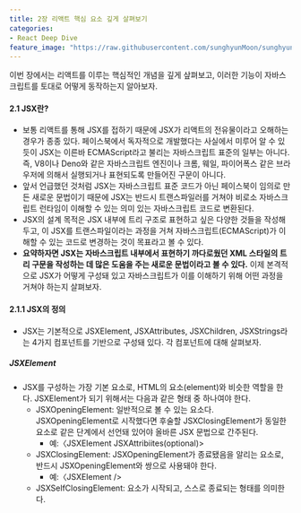 ```yaml
---
title: 2장 리액트 핵심 요소 깊게 살펴보기
categories:
- React Deep Dive
feature_image: "https://raw.githubusercontent.com/sunghyunMoon/sunghyunmoon.github.io/main/assets/img/background/react.png"
---
```


이번 장에서는 리액트를 이루는 핵심적인 개념을 깊게 샆펴보고, 이러한 기능이 자바스크립트를 토대로 어떻게 동작하는지 알아보자.

#### 2.1 JSX란?

- 보통 리액트를 통해 JSX를 접하기 때문에 JSX가 리액트의 전유물이라고 오해하는 경우가 종종 있다. 페이스북에서 독자적으로 개발했다는 사실에서 미루어 알 수 있듯이 JSX는 이른바 ECMAScript라고 불리는 자바스크립트 표준의 일부는 아니다. 즉, V8이나 Deno와 같은 자바스크립트 엔진이나 크롬, 웨일, 파이어폭스 같은 브라우저에 의해서 실행되거나 표현되도록 만들어진 구문이 아니다.
- 앞서 언급했던 것처럼 JSX는 자바스크립트 표준 코드가 아닌 페이스북이 임의로 만든 새로운 문법이기 때문에 JSX는 반드시 트랜스파일러를 거쳐야 비로소 자바스크립트 런타임이 이해할 수 있는 의미 있는 자바스크립트 코드로 변환된다.
- JSX의 설계 목적은 JSX 내부에 트리 구조로 표현하고 싶은 다양한 것들을 작성해두고, 이 JSX를 트랜스파일이라는 과정을 거쳐 자바스크립트(ECMAScript)가 이해할 수 있는 코드로 변경하는 것이 목표라고 볼 수 있다.
- **요약하자면 JSX는 자바스크립트 내부에서 표현하기 까다로웠던 XML 스타일의 트리 구문을 작성하는 데 많은 도움을 주는 새로운 문법이라고 볼 수 있다.** 이제 본격적으로 JSX가 어떻게 구성돼 있고 자바스크립트가 이를 이해하기 위해 어떤 과정을 거쳐야 하는지 살펴보자.

#### 2.1.1 JSX의 정의

- JSX는 기본적으로 JSXEIement, JSXAttributes, JSXChildren, JSXStrings라는 4가지 컴포넌트를 기반으로 구성돼 있다. 각 컴포넌트에 대해 살펴보자.

<h5>JSXElement</h5>

- JSX를 구성하는 가장 기본 요소로, HTML의 요소(element)와 비슷한 역할을 한다. JSXEIement가 되기 위해서는 다음과 같은 형태 중 하나여야 한다.
    - JSXOpeningElement: 일반적으로 볼 수 있는 요소다. JSXOpeningElement로 시작했다면 후술할 JSXClosingElement가 동일한 요소로 같은 단계에서 선언돼 있어야 올바른 JSX 문법으로 간주된다.
        - 예:〈JSXEIement JSXAttribiites(optional)>
    - JSXClosingElement: JSXOpeningElement가 종료됐음을 알리는 요소로, 반드시 JSXOpeningElement와 쌍으로 사용돼야 한다.
        - 예:〈JSXEIement />
    - JSXSelfClosingElement: 요소가 시작되고, 스스로 종료되는 형태를 의미한다. <script/>와 동일한 모습을 띠고 있다. 이는 내부적으로 자식을 포함할 수 없는 형태를 의미한다.
        - 예:〈JSXEIement JSXAttributes(optional) />
    - JSXFragment: 아무런 요소가 없는 형태로, JSXSelfClosingElement 형태를 띨 수는 없다. "</>"는 불가능하다. 단 "<></>" 는가능하다.

<h5>JSXAttributes</h5>

- JSXEIement에 부여할 수 있는 속성을 의미한다. 단순히 속성을 의미하기 때문에 모든 경우에서 필수값이 아니고, 존재하지 않아도 에러가 나지 않는다.

    - JSXSpreadAttributes: 자바스크립트의 전개 연산자와 동일한 역할을 한다고 볼 수 있다.
        - {.. .AssignmentExpression}: 이 AssignmentExpression에는 단순히 객체뿐만 아니라 자바스크립트에서 AssignmentExpression으로 취급되는 모든 표현식이 존재할 수 있다. 여기에는 조건문 표현식, 화살표 함수, 할당식 등 다양한 것이 포함돼 있다.
    - JSXAttribute： 속성을 나타내는 키와 값으로 짝을 이루어서 표현한다. 키는 JSXAttributeName, 값은 JSXAttribute Value로 불린다.

<h5>JSXChildren</h5>

- **JSXEIement의 자식 값을 나타낸다. JSX는 앞서 언급했듯 속성을 가진 트리 구조를 나타내기 위해 만들어졌기 때문에 JSX로 부모와 자식 관계를 나타낼 수 있으며, 그 자식을 JSXChildren이라고 한다.**
    - JSXChild： JSXChildren을 이루는 기본 단위다. 단어의 차이에서 알 수 있듯이 JSXChildren은 JSXChild를 0개 이상 가질 수 있다.
        - JSXText: {. <, >, }을 제외한 문자열
        - JSXEIement: 값으로 다른 JSX 요소가 들어갈 수 있다.
        - JSXFragment: 값으로 빈 JSX 요소인 <></>가 들어갈 수 있다
        - { JSXChildExpression (optional) }: 이 JSXChildExpression은 자바스크립트의 AssignmentExpression을 의미한다. 익숙하지 않겠지만 다음과 같은 코드두 올바른 JSX 표현식으로 볼 수 있다.

        ```js
        // 이 함수를 리액트에서 렌더링하면 "foo"라는 문자열이 출력된다.
        export default function App() {
            return <>{(() => 'foo')()}</>
        }
        ```

<h5>JSXStrings</h5>

- HTML에서 사용 가능한 문자열은 모두 JSXStrings에서도 가능하다. 이는 개발자가 HTML의 내용을 손쉽게 JSX로 가져올 수 있도록 의도적으로 설계된 부분이다. 여기서 정의된 문자열이라 함은, "큰따옴표로 구성된 문자열", '작은따옴표로 구성된 문자열' 혹은 JSXText를 의미한다.

#### 2.1.2 JSX 예제

- 백문불여일견!! 코드를 보며, 앞서 소개한 4가지 요소를 조합해 JSX를 만들어 보자. 다음 예제는 모두 유효한JSX 구조를 띠고 있다.

```js
// 하나의 요소로 구성된 가장 단순한 형태
const ComponentA = <A>안녕하세요.</A>
// 자식이 없이 SelfClosingTag로 닫혀 있는 형태도 가능하다.
const ComponentB = <A />
// 옵션을 { }와 전개 연산자로 넣을 수 있다.
const ComponentC = <A {...{ required: true }} />
// 속성만 넣어도 가능하다.
const ComponentD = <A required />
// 속성과 속성을 넣을 수 있다.
const ComponentE = <A required={false} />
const ComponentF = (
    <A>
        {/* 문자열은 큰따옴표 및 작은따옴표 모두 가능하다. */}
        <B text="리액트" />
    </A>
)
const ComponentG = (
    <A>
        {/* 옵션의 값으로 JSXEIement를 넣는 것 또한 올바론 문법이다. */}
        <B optionalChildren={<>안녕하세요.</>} />
    </A>
)
const ComponentH = (
    <A>
        {/* 여러 개의 자식도 포함할 수 있다. */}
        안녕하세요
        <B text="리액트" />
    </A>
)
```

#### 2.1.3 JSX는 어떻게 자바스크립트로 변환될까?

- 우선 자바스크립트에서 JSX가 변환되는 방식을 알려면 **리액트에서 JSX를 변환하는 @babel/plugintransform-react-jsx 플러그인을 알아야 한다. 이 플러그인은 JSX 구문을 자바스크립트가 이해할 수 있는 형태로 변환**한다.
- 다음과 같은JSX 코드가 있다고 가정해 보자.

```js
const ComponentA = <A> required={true}>Hello World</A>
const ComponentB = <>Hello World</>
const ComponentC = (
    <div>
        <span>hello world</span>
    </div>
)
```

- 이를 변환한 결과는 다음과 같다.

```js
var ComponentA = React.createElement(
    A,
    {
    required: true,
    },
    'Hello World',
)
var ComponentB = React.createElement(React.Fragment, null, 'Hello World')
var ComponentC = React.createElement(
    'div',
    null.
    React.createElement('span', null, 'heUo world'),
)
```

- @babel/plugin-transform-react-jsx를 직접 써보고 싶다면 필요한 패키지를 설치하고 다음과 같이 코드를 작성하면 된다.

#### 2.1.4 정리

- JSX는 자바스크립트 코드 내부에 HTML과 같은 트리 구조를 가진 컴포넌트를 표현할 수 있다는 점에서 각광받고 있다. 물론 인기만 있는 것은 아니다. JSX가 HTML 문법과 자바스크립트 문법이 뒤섞여서 코드 가독성을 해친다는 의견도 있다. JSX 내부에 자바스크립트 문법이 많아질수록 복잡성이 증대하면서 코드의 가독성도 해칠 것이므로 주의해서 사용해야 한다.

#### 2.2 가상 DOM과 리액트 파이버

- 리액트의 특징으로 가장 많이 언급되는 것 중 하나는 바로 실제 DOM이 아닌 가상 DOM을 운영한다는 것이다. 그러나 가상 DOM이 왜 만들어졌는지, 실제 DOM과는 어떤 차이가 있는지, 그리고 정말로 실제 DOM 을 조작하는 것보다 빠른지에 대해서는 잘 모르는 경우가 많다. **이번 장에서는 리액트의 가상 DOM이 무엇인지, 그리고 실제 DOM에 비해 어떤 이점이 있는지** 살펴보고 가상 DOM을 다룰 때 주의할 점에 대해서도 알아보겠다.

#### 2.2.2 가상 DOM의 탄생 배경

- 가상 DOM은 말 그대로 실제 브라우저의 DOM이 아닌 리액트가 관리하는 가상의 DOM을 의미한다. 가상 DOM은 웹페이지가 표시해야 할 DOM을 일단 메모리에 저장하고 리액트가 실제 변경에 대한 준비가 완료됐을 때 실제 브라우저의 DOM에 반영한다. 이렇게 DOM 계산을 브라우저가 아닌 메모리에서 계산하는 과정을 한 번 거치게 된다면 실제로는 여러 번 발생했을 렌더링 과정을 최소화할 수 있고 브라우저와 개발자의 부담을 덜 수 있다.

#### 2.2.3 가상 DOM을 위한 아키텍처, 리액트 파이버

- 그렇다면 이러한 가상 DOM을 만드는 과정을 리액트는 어떻게 처리하고 있을까? 리액트는 여러 번의 렌더링 과정을 압축해 어떻게 최소한의 렌더링 단위를 만들어 내는 것일까? 이러한 **가상 DOM과 렌더링 과정 최적화를 가능하게 해주는 것이 바로 리액트 파이버(React Fiber)다.**

<h5>리액트 파이버란?</h5>

- **리액트 파이버는 리액트에서 관리하는 평범한 자바스크립트 객체**다. 파이버는 파이버 재조정자(fiber reconciler)가 관리하는데, 이는 앞서 이야기한 가상 DOM과 실제 DOM을 비교해 변경 사항을 수집하며, 만약 이 둘 사이에 차이가 있으면 **변경에 관련된 정보를 가지고 있는 파이버를 기준으로 화면에 렌더링을 요청하는 역할**을 한다.
- 리액트 파이버의 목표는 리액트 웹 애플리케이션에서 발생하는 애니메이션, 레이아웃, 그리고 사용자 인터랙션에 올바른 결과물을 만드는 반응성 문제를 해결하는 것이다. 이를 위해 파이버는 다음과 같은 일을 할 수 있다.
    - 작업을 작은 단위로 분할하고 쪼갠 다음, 우선순위를 매긴다.
    - 이러한 작업을 일시 중지하고 나중에 다시 시작할 수 있다.
    - 이전에 했던 작업을 다시 재사용하거나 필요하지 않은 경우에는 폐기할 수 있다.

- 한 가지 중요한 것은 이러한 모든 과정이 비동기로 일어난다는 것이다. **과거 리액트 리액트의 조정 알고리즘은 스택 알고리즘으로 이뤄져 있었다.** 스택이라는 이름에서 유추할 수 있듯이 과거에는 이 하나의 스택에 렌더링에 필요한 작업들이 쌓이면 이 스택이 빌 때까지 동기적으로 작업이 이루어졌다.
- 자바스크립트의 특징인 싱글 스레드라는 점으로 인해 이 동기 작업은 중단될 수 없고, 다른 작업이 수행되고 싶어도 중단할 수 없었으며, 결국 이는 리액트의 비효율성으로 이어졌다.

- 사용자 인터랙션에 따른 동시 다발적인 이벤트와 애니메이션은 다양한 작업을 처리하는 요즘의 웹 애플리케이션에서는 피할 수 없는 문제다. 이러한 **기존 렌더링 스택의 비효율성을 타파하기 위해 리액트 팀은 이 스택 조정자 대신 파이버라는 개념을 탄생시킨다.**
- **파이버는 일단 하나의 작업 단위로 구성돼 있다.** 리액트는 이러한 작업 단위를 하나씩 처리하고 finishedWork()라는 작업으로 마무리한다. 그리고 이 작업을 커밋해 실제 브라우저 DOM에 가시적인 변경 사항을 만들어 낸다. 그리고 이러한 단계는 아래 두 단계로 나눌 수 있다.
    - 1) **렌더 단계에서 리액트는 사용자에게 노출되지 않는 모든 비동기 작업을 수행**한다. 그리고 이 단계에서 앞서 언급한 파이버의 작업, 우선순위를 지정하거나 중지시키거나 버리는 등의 작업이 일어난다.
    - 2) **커밋 단계에서는 앞서 언급한 것처럼 DOM에 실제 변경 사항을 반영하기 위한 작업, commitWork()가 실행되는데. 이 과정은 앞서와 다르게 동기식으로 일어나고 중단될 수도 없다.**

- 파이버가 실제 리액트 코드에서 어떻게 구현돼 있는지 살펴보자.

```js
function FiberNode(tag, pendingProps, key, mode) {
    // Instance
    this.tag = tag
    this.key = key
    this.elementType = null
    this.type = null
    this.stateNode = null
    // Fiber
    this.return = null
    this.child = null
    this.sibling = null
    this.index = 0
    this.ref = null
    this, refCleanup = null
    this.pendingProps = pendingProps
    this.memoizedProps = null
    this.updateQueue = null
    this.memoizedState = null
    this.dependencies = null
    this.mode = mode
    // Effects
    this.flags = NoFlags
    this.subtreeFlags = NoFlags
    this.deletions = null
    this.lanes = NoLanes
    this.childLanes = NoLanes
    this.alternate = null
    // 이하 프로파일러, _DEV__ 코드는 생략
}
```

- 보다시피 파이버가 단순한 자바스크립트 객체로 구성돼 있는 것을 볼 수 있다. 파이버는 리액트 요소와 유사하다고 느낄 수 있지만 한 가지 중요한 차이점은 **리액트 요소는 렌더링이 발생 할 때마다 새롭게 생성되지만 파이버는 가급적이면 재사용된다는 사실**이다. 파이버는 컴포넌트가 최초로 마운트되는 시점에 생성되어 이후에는 가급적이면 재사용된다.

- 리액트에 작성되어 있는 파이버를 생성하는 다양한 함수를 살펴보자.

```js
var createFiber = function (tag, pendingProps, key, mode) {
    return new FiberNode(tag, pendingProps, key, mode)
}
// 생략...
function createFiberFromElement(element, mode, lanes) {
    var owner = null
    {
        owner = element._owner
    }

    var type = element.type
    var key = element.key
    var pendingProps = element.props
    var fiber = createFiberFromTypeAndProps(
    type,
    key,
    pendingProps,
    owner,
    mode,
    lanes,
    )
        {
            fiber._debugSource = element._source
            fiber._debugOwner = element._owner
        }
        return fiber
    }
```

- 리액트 파이버의 구현체를 봤으니 이제 여기서 선언된 주요 속성을 살펴보면서 어떠한 내용을 담고 있는지살펴보자.

    - **tag: 파이버를 만드는 함수 이름인 createFiberFromElement를 보면 유추할 수 있겠지만 파이버는 하나의 element에 하나가 생성되는 1：1 관계를 가지고 있다.**
    - stateNode： 이 속성에서는 파이버 자체에 대한 참조(reference) 정보를 가지고 있으며, 이 참조를 바탕으로 리액트는 파이버와 관련된 상태에 접근한다.
    - child, sibling, return： 파이버 간의 관계 개념을 나타내는 속성이다. 리액트 컴포넌트 트리가 형성되는 것과 동일하게 파이버도 트리 형식을 갖게 되는데, 이 트리 형식을 구성하는 데 필요한 정보가 이 속성 내부에 정의된다. 한 가지 리액트 컴포넌트 트리와 다른 점은 children이 없다는 것, 즉 하나의 child만 존재한다는 점이다.
    - index： 여러 형제들(sibling) 사이에서 자신의 위치가 몇 번째인지 숫자로 표현한다.
    - pendingProps： 아직 작업을 미처 처리하지 못한 props
    - memoizedProps: pendingProps를 기준으로 렌더링이 완료된 이후에 pendingProps를 memoizedProps로 저장해 관리한다.
    - updateQueue: 상태 업데이트, 콜백 함수, DOM 업데이트 등 필요한 작업을 담아두는 큐. 이 큐는 대략 다음과 같은 구조를가지고 있다.
    - memoizedState： 함수형 컴포넌트의 훅 목록이 저장된다. 여기에는 단순히 useState뿐만 아니라 모든 훅 리스트가 저장된다.
    - alternate: 뒤이어 설명할 리액트 파이버 트리와 이어질 개념. 리액트의 트리는 두 개인데. 이 alternate는 반대편 트리파이버를 가리킨다.

- 생성된 파이버는 state가 변경되거나 생명주기 메서드가 실행되거나 DOM의 변경이 필요한 시점 등에 실행된다. 그리고 중요한 것은 리액트가 파이버를 처리할 때마다 이러한 작업을 직접 바로 처리하기도 하고 스케줄링하기도 한다는 것이다. 즉, 이러한 작업들은 작은 단위로 나눠서 처리할 수도, 애니메이션과 같이 우선순위가 높은 작업은 가능한 한 빠르게 처리하거나, 낮은 작업을 연기시키는 등 좀 더 유연하게 처리된다.
- 리액트 파이버의 가상 DOM이 생각보다 단순한 자바스크립트 객체로 관리되고 있다는 사실에 놀랄 수도 있다. 리액트 개발 팀은 사실 **리액트는 가상 DOM이 아닌 Value UI, 즉 값을 가지고 있는 UI를 관리하는 라이브러리라**는 내용을 피력한 바 있다.  파이버의 객체 값에서도 알 수 있듯이 **리액트의 핵심 원칙은 UI를 문자열, 숫자, 배열과 같은 값으로 관리한다는 것**이다. 변수에 이러한 UI 관련 값을 보관하고, 리액트의 자바스크립트 코드 흐름에 따라 이를 관리하고, 표현하는 것이 바로 리액트다.

<h5>리액트 파이버 트리</h5>

- 파이버의 개념에 대해 알아봤으니 그다음으로는 파이버 트리에 대해 알아보자. **파이버 트리는 사실 리액트 내부에서 두 개가 존재한다. 하나는 현재 모습을 담은 파이버 트리이고, 다른 하나는 작업 중인 상태를 나타내는 workInProgress 트리다.** 리액트 파이버의 작업이 끝나면 리액트는 단순히 포인터만 변경해 worklnProgress 트리를 현재 트리로 바꿔버린다. 이러한 기술을 더블 버퍼링이라고 한다.

<div><img src= "/assets/img/post/fiber_tree.png"></div>

- 즉, **먼저 현재 UI 렌더링을 위해 존재하는 트리인 current를 기준으로 모든 작업이 시작**된다. 여기에서 **만약 업데이트가 발생하면 파이버는 리액트에서 새로 받은 데이터로 새로운 worklnProgress 트리를 빌드하기 시작**한다. 이 worklnProgress 트리를 빌드하는 작업이 끝나면 다음 렌더링에 이 트리를 사용한다. 그리고 **이 worklnProgress 트리가 이에 최종적으로 렌더링되어 반영이 완료되면 current가 이 worklnProgress로 변경된다.**

<h5>파이버의 작업 순서</h5>

- 파이버와 파이버 트리에 대해 알아봤으니 이제 파이버 트리와 파이버가 어떤 식으로 작동하는지 흐름을 살펴보자. 먼저 일반적인 파이버 노드의 생성 흐름은 다음과 같다.

    - 1)  리액트는 beginWork() 함수를 실행해 파이버 작업을 수행하는데, 더 이상 자식이 없는 파이버를 만날 때까지 트리 형식으로 시작된다.
    - 2)  1 번에서 작업이 끝난다면 그다음 completeWorkO 함수를 실행해 파이버 작업을 완료한다.
    - 3) 형제가 있다면 형제로 넘어간다.
    - 4) 2번, 3번이 모두 끝났다면 return으로 돌아가 자신의 작업이 완료됐음을 알린다.

- 이렇게 트리가 생성됐다. **이제 여기서 setstate 등으로 업데이트가 발생하면 어떻게 될까?**
-  이미 리액트는 앞서 만든 current 트리가 존재하고, setState로 인한 업데이트 요청을 받아 worklnProgress 트리를 다시 빌드하기 시작한다. **이 빌드 과정은 앞서 트리를 만드는 과정과 동일하다.** 최초 렌더링 시에는 모든 파이버를 새롭게 만들어야 했지만 이제는 파이버가 이미 존재하므로 되도록 새로 생성하지 않고 기존 파이버에서 업데이트된 props를 받아 파이버 내부에서 처리한다.

#### 2.2.4 파이버와 가상 DOM

- 앞서 언급했듯이 **리액트 컴포넌트에 대한 정보를 1：1로 가지고 있는 것이 파이버**이며, 이 파이버는 리액트 아키텍처 내부에서 비동기로 이뤄진다. 이러한 비동기 작업과 달리, 실제 브라우저 구조인 DOM에 반영하는 것은 동기적으로 일어나야 하고, 또 처리하는 작업이 많아 화면에 불완전하게 표시될 수 있는 가능성이 높으므로 이러한 작업을 가상에서, 즉 메모리상에서 먼저 수행해서 최종적인 결과물만 실제 브라우저 DOM에 적용하는 것이다.

#### 2.2.5 정리

- 지금까지 리액트에서 가상 DOM이라는 개념이 무엇인지, 또 가상 DOM을 구현하기 위해 만들어진 리액트 파이버의 개념과 이를 조정하는 재조정자에 대해서 알아봤다. 
- **가상 DOM과 파이버는 단순히 브라우저에 DOM을 변경하는 작업보다 빠르다는 이유로만 만들어진 것은 아니다.** 만약 이러한 도움 없이 개발자가 직접 DOM을 수동으로 하나하나 변경해야 한다면 어떤 값이 바뀌었는지, 또 그 값에 따라 어떠한 값이 변경됐고 이와 관련된 것들이 무엇이었는지 파악하기가 매우 어려울 것이다. 이러한 어려움을 리액트 내부의 파이버와
재조정자가 내부적인 알고리즘을 통해 관리해 줌으로써 대규모 웹 애플리케이션을 효율적으로 유지보수하고 관리할 수 있게 된 것이다.
- 가상 DOM과 리액트의 핵심은 브라우저의 DOM을 더욱 빠르게 그리고 반영하는 것이 아니라 바로 **값으로 UI를 표현하는 것**이다. 화면에 표시되는 UI를 자바스크립트의 문자열, 배열 등과 마찬가지로 값으로 관리하고 이러한 흐름을 효율적으로 관리하기 위한 메커니즘이 바로 리액트의 핵심이다.

#### 2.3 클래스형 컴포넌트와 함수형 컴포넌트

- 함수형 컴포넌트가 각광받기 시작한 것은 16.8 버전 에서 훅이 소개된 이후였다. 함수형 컴포넌트에 훅이 등장한 이후 함수형 컴포넌트에서 상태나 생명주기 메서드 비슷한 작업을 흉내 낼수 있게 되자 상대적으로 보일러플레이트가 복잡한 클래스형 컴포넌트보다 함수형 컴포넌트를 더 많이 쓰기 시작했다.

#### 2.3.1 클래스형 컴포넌트

<h5>클래스형 컴포넌트의 한계</h5>

- 지금까지 클래스형 컴포넌트를 살펴봤다. 클래스형 컴포넌트에서 제공하는 메서드만으로도 완성도 있는 리액트 애플리케이션을 만드는 데는 충분해 보인다. 그런데 어떠한 문제점 때문에 리액트는 함수형 컴포넌트에 훅을 도입한 새로운 패러다임을 만든 것일까? 그 이유를 추측해보자면 다음과 같다
    - **데이터의 흐름을 추적하기 어렵다**: 앞서 생명주기 메서드를 잘 살펴봤다면 state의 흐름을 추적하기가 매우 어렵다는 사실을 알 수 있을 것이다. 서로 다른 여러 메서드에서 State의 업데이트가 일어날 수 있으며, 또 코드 작성 시 메서드의 순서가 강제돼 있는 것이 아니기 때문에 사람이 읽기가 매우 어렵다.
    - **애플리케이션 내부 로직의 재사용이 어렵다**: 컴포넌트 간에 중복되는 로직이 있고, 이를 재사용하고 싶다고 가정해 보자. 여기서 우리가 사용할 수 있는 것은 컴포넌트를 또 다른 고차 컴포넌트 (Higher Order Component)로 감싸거나, props를 넘겨주는 방식이 있을 것이다. 그러나 모두 심각한 단점이 있는데, 공통 로직이 많아질수록 이를 감싸는 고차 컴포넌트 내지는 props가 많아지는 래퍼 지옥(wrapper hell)에 빠져들 위험성이 커진다는 점이다.
    - 기능이 많아질수록 컴포넌트의 크기가 커진다.
    - 클래스는 함수에 비해 상대적으로 어렵다.

#### 2.3.3 함수형컴포넌트 vs. 클래스형 컴포넌트

- render 내부에서 필요한 함수를 선언할때 this 바인딩을 조심할 필요도 없으며, state는 객체가 아닌 각각의 원시값으로 관리되어 훨씬 사용하기가 편해졌다. 물론 state는 객체도 관리할 수 있다. 렌더링하는 코드인 return에서도 굳이 this를 사용하지 않더라도 props와 state에 접근할 수 있게 됐다.

<h5>생명주기 메서드의 부재</h5>

- 가장 눈에 띄는 차이점이자 많은 개발자들이 적응하지 못하는 부분은 클래스형 컴포넌트의 생명주기 메서드가 함수형 컴포넌트에서는 존재하지 않는다는 것이다. 그 이유는 **함수형 컴포넌트는 props를 받아 단순히 리액트 요소만 반환하는 함수인 반면, 클래스형 컴포넌트는 render 메서드가 있는 React.Component를 상속받아 구현하는 자바스크립트 클래스이기 때문이다.**

<h5>함수형 컴포넌트와 렌더링된 값</h5>

- 리액트 개발자 댄 아브라모프가 블로그에서 이야기한 유명한 내용 중 하나로, **함수형 컴포넌트는 렌더링된 값을 고정하고, 클래스형 컴포넌트는 그렇지 못하다는 사실이다.**

```js
import React from 'react'
interface Props {
    user: string
}
// 함수형 컴포넌트로 구현한 setTimeout 예제
export function FunctionalComponent(props: Props) {
    const showMessage =()=>{
        alert('Hello' + props.user)
    }
    const handleClick =()=>{
        setTimeout(showMessage, 3000)
    }

    return <button onClick={handleClick}>Follow</button>
}
// 클래스형 컴포넌트로 구현한 setTimeout 예제
export class ClassComponent extends React.Component<Props, {}> {
    private showMessage =()=>{
        alert('Hello' + this.props.user)
    }
    private handleClick =()=>{
        setTimeout(this.showMessage, 3000)
    }
    public render() {
        return <button onClick={this.handleClick}>Follow</button>
    }
}
```

- 여기서 FunctionalComponent와 ClassComponent는 같은 작업을 하고 있다. handleClick을 클릭하면 3초 뒤에 props에 있는 user를 alert로 띄워준다. **만약 3초 사이에 props를 변경하면 어떻게 될까?** 두 코드가 모두 동일하게 작동할 것 같지만 차이가 있다.
- ClassComponent의 경우에는 3초 뒤에 변경된 props를 기준으로 메시지가 뜨고, FunctionalComponent는 클릭했던 시점의 props 값을 기준으로 메시지가 뜬다. 아무래도 FunctionalComponent 쪽이 일반적인 개발자가 의도한 방향일 것이다. 
- 클래스형 컴포넌트는 props의 값을 항상 this로부터 가져온다. 클래스형 컴포넌트의 props는 외부에서 변경되지 않는 이상 불변 값이지만 this가 가리키는 객체, 즉 컴포넌트의 인스턴스의 멤버는 변경 가능한(mutable) 값이다. 따라서 render 메서드를 비롯한 리액트의 생명주기 메서드가 변경된 값을 읽을 수 있게된다.

- 다시 함수형 컴포넌트로 돌아와 보자. this에 바인딩된 props를 사용하는 클래스형 컴포넌트와 다르게, 함수형 컴포넌트는 props를 인수로 받는다. 그리고 this와 다르게, props는 인수로 받기 때문에 컴포넌트는 그 값을 변경할 수 없고, 해당 값을 그대로 사용하게 된다. 그리고 이러한 특성은 state도 마찬가지다.
- **함수형 컴포넌트는 렌더링이 일어날 때마다 그 순간의 값인 props와state를 기준으로 렌더링된다.** props와 state가 변경된다면, 다시 한 번 그 값을 기준으로 함수가 호출된다고 볼 수 있다. **반면 클래스형 컴포넌트는 시간의 흐름에 따라 변화하는 this를 기준으로 렌더링이 일어난다.**
 
### 2.4 렌더링은 어떻게 일어나는가?

- 리액트에도 렌더링이라는 과정이 존재한다. **리액트의 렌더링은 브라우저가 렌더링에 필요한 DOM 트리를 만드는 과정을 의미한다.** 리액트도 브라우저와 마찬가지로 이 렌더링 작업을 위한 자체적인 렌더링 프로세스가 있으며, 이를 이해하는 것은 곧 리액트를 이해하는 첫걸음으로 볼 수 있다. 왜나하면 리액트의 렌더링은 시간과 리소스를 소비해 수행되는 과정으로, 이 비용은 모두 웹 애플리케이션을 방문하는 사용자에게 청구되며, 시간이 길어지고 복잡해질수록 유저의 사용자 경험
을 저해하기 때문이다. 따라서 리액트 개발자라면 렌더링이 어떻게, 왜, 어떤 순서로 일어나는지 알고 있어야하며 이러한 렌더링 과정을 최소한으로 줄여야 한다.

#### 2.4.1 리액트의 렌더링이란?

- 리액트에서의 렌더링이란 리액트 애플리케이션 트리 안에 있는 **모든 컴포넌트들이 현재 자신들이 가지고 있는 props와 state의 값을 기반으로 어떻게 UI를 구성하고 이를 바탕으로 어떤 DOM 결과를 브라우저에 제공할 것인지 계산하는 일련의 과정을 의미**한다. 그럼 리액트에서는 언제 어떻게 렌더링이 일어나는지 본격적으로 살펴보자.

#### 2.4.2 리액트의 렌더링이 일어나는 이유

- 렌더링 과정을 이해하는 것도 중요하지만 이보다 더 중요한 것은 렌더링이 언제 발생하느냐다. 리액트에서 렌더링이 발생하는 시
나리오는 다음과 같다.
- 1) 최초 렌더링: 사용자가 처음 애플리케이션에 진입하면 당연히 렌더링해야 할 결과물이 필요하다. 리액트는 브라우저에 이정보를 제공하기 위해 최초 렌더링을 수행한다.
- 2) 리렌더링: 리렌더링은 처음 애플리케이션에 진입했을 때 최초 렌더링이 발생한 이후로 발생하는 모든 렌더링을 의미한다. 리렌더링이 발생하는 경우는 다음과 같다
    - 함수형 컴포넌트의 useState()의 두 번째 배열 요소인 setter가 실행되는 경우: useState가 반환하는 배열의 두 번째 인수는 클래스형 컴포넌트의 setstate와 마찬가지로 state를 업데이트하는 함수다. 이 함수가 실행되면 렌더링이 일어난다.
    - 함수형 컴포넌트의 useReducer()의 두 번째 배열 요소인 dispatch가 실행되는 경우 useReducer도 useState와 마찬가지로 상태와 이 상태를 업데이트하는 함수를 배열로 제공한다. 이 두 번째 배열 요소를 실행하면 컴포넌트의 렌더링이 일어난다.
    - 컴포넌트의 key props가 변경되는 경우: 리액트에서 key는 명시적으로 선언돼 있지 않더라도 모든 컴포넌트에서 사용할 수 있는 특수한 props다. 일반적으로 key는 다음과 같이 배열에서 하위 컴포넌트를 선언할 때 사용된다.
    - 리액트에서 배열에 key를 쓰지 않으면 콘솔에 경고가 출력되기 때문에 key를 유일한 값으로 추가하는 것이 일반적이지만 정작 왜 추가해야 하는지는 모르는 경우가 많다. **왜 key가 필요할까?**
    - 리액트에서 key는 리렌더링이 발생하는 동안 형제 요소들 사이에서 동일한 요소를 식별하는 값이다. 동일한 자식 컴포넌트가 여러 개 있는 구조를 상상해 보자. 리렌더링이 발생하면 current 트리와 worklnProgress 트리 사이에서 어떠한 컴포넌트가 변경이 있었는지 구별해야 하는데. 이 두 트리 사이에서 같은 컴포넌트인지를 구별하는 값이 바로 key다. **key가 존재한다면 두 트리 사이에서 통일한 key를 가지고 있는 컴포넌트는 이를 기준으로 구별할 수 있지만, 이 key가 없다면 단순히 파이버 내부의 sibling 인덱스만을 기준으로 판단하게 된다.**
    - props가 변경되는 경우 부모로부터 전달받는 값인 props가 달라지면 이를 사용하는 자식 컴포넌트에서도 변경이 필요하므로 리렌더링이 일어난다.
    - 부모 컴포넌트가 렌더링될 경우: 한 가지 주의할 점은 **부모 컴포넌트가 리렌더링된다면 자식 컴포넌트도 무조건 리렌더링이 일어난다는 것**이다. 이에 대해서는 이후에 더 자세하게 다룬다.

#### 2.4.3 리액트의렌더링프로세스

- 지금까지 리액트에서 언제 렌더링이 발생하는지 살펴봤다. 이제 본격적으로 렌더링이 어떤 과정을 거쳐 수행되는지 살펴보자.
- 렌더링 프로세스가 시작되면 리액트는 컴포넌트의 루트에서부터 차근차근 아래쪽으로 내려가면서 업데이트가 필요하다고 지정돼 있는 모든 컴포넌트를 찾는다. 만약 여기서 업데이트가 필요하다고 지정돼 있는 컴포넌트를 발견하면 클래스형 컴포넌트의 경우에는 클래스 내부의 render() 함수를 실행하게되고, 함수형 컴포넌트의 경우에는 Functioncomponent() 그 자체를 호출한 뒤에, 그 결과물을 저장한다.
- 앞서 언급한 바와 같이 **일반적으로 렌더링 결과물은JSX 문법으로 구성돼 있고, 이것이 자바스크립트로 컴파일되면서 React.createElement()를 호출하는 구문으로 변환된다. 여기서 createElement는 브라우저의 UI 구조를 설명할 수 있는 일반적인 자바스크립트 객체를 반환한다.** 다음 예제를 살펴보자.

```js
function Hello() {
    return (
        <TestComponent a={35} b="yceffort">
            안녕하세요
        </TestComponent>
    )
}
```

- 위 JSX 문법은 다음과 같은 React. createElement를 호출해서 변환된다.

```js
function Hello() {
    return React.createElement(
        Testcomponent,
        { a: 35, b: 'yceffort' },
        '안녕하세요',
    )
}
```

- 결과물은 다음과 같다. 

```js
{type: Testcomponent, props: {a: 35, b: "yceffort", children: "안녕하세요"}}
```

- 렌더링 프로세스가 실행되면서 이런 과정을 거쳐 **각 컴포넌트의 렌더링 결과물을 수집한 다음, 리액트의 새로운 트리인 가상 DOM과 비교해 실제 DOM에 반영하기 위한 모든 변경 사항을 차례차례 수집한다.**
- 이렇게 계산하는 과정을 바로 2.2절 ‘가상 DOM과 리액트 파이버’에서 다뤘던 리액트의 재조정(Reconciliation)이라고 한다. 이러한 재조정 과정이 모두 끝나면 모든 변경 사항을 하나의 동기 시퀀스로 DOM에 적용해 변경된 결과물이 보이게 된다

#### 2.4.4 렌더와 커밋

- 여기서 한 가지 주목해야 할 것은 리액트의 렌더링은 렌더 단계와 커밋 단계라는 총 두 단계로 분리되어 실행된다는 것이다. 이번에는 렌더 단계와 커밋 단계에서 어떠한 일이 벌어지는지 살펴보자.
- **렌더 단계(Render Phase)는 컴포넌트를 렌더링하고 변경 사항을 계산하는 모든 작업을 말한다. 즉. 렌더링 프로세스에서 컴포넌트를 실행해(render() 또는 return) 이 결과와 이전 가상 DOM을 비교하는 과정을 거쳐 변경이 필요한 컴포넌트를 체크하는 단계다.** 여기서 비교하는 것은 크게
세 가지로, type, props, key다. 이 세 가지 중 하나라도 변경된 것이 있으면 변경이 필요한 컴포넌트로 체크해둔다.
- 그 다음으로 **커밋 단계(Commit Phase)는 렌더 단계의 변경 사항을 실제 DOM에 적용해 사용자에게 보여주는 과정을 말한다. 이 단계가 끝나야 비로소 브라우저의 렌더링이 발생한다.**
- **리액트가 먼저 DOM을 커밋 단계에서 업데이트한다면 이렇게 만들어진 모든 DOM 노드 및 인스턴스를 가리키도록 리액트 내부의 참조를 업데이트**한다. 그 다음, 생명주기 개념이 있는 클래스형 컴포넌트에서는
componentDidMount, componentDidUpdate 메서드를 호출하고, 함수형 컴포넌트에서는 **useLayoutEffect 훅을 호출**한다.
- 여기서 알 수 있는 중요한 사실은 리액트의 렌더링이 일어난다고 해서 무조건 DOM 업데이트가 일어나는 것은 아니라는 것이다. 렌더링을 수행했으나 커밋 단계까지 갈 필요가 없다면, 즉 변경 사항을 계산했는데 아무런 변경 사항이 감지되지 않는다면 이 커밋 단계는 생략될 수 있다.
- **이 두 가지 과정으로 이뤄진 리액트의 렌더링은 항상 동기식으로 작동**했다. 따라서 렌더링 과정이 길어질수록 애플리케이션의 성능 저하로 이어지고, 결과적으로 그 시간만큼 브라우저의 다른 작업을 지연시킬 가능성이 있다.

#### 2.4.6 정리

- 지금까지 리액트에서 렌더링이 언제 어떻게 일어나는지, 또 렌더링이 어떤 과정을 거쳐서 브라우저의 결과물에 영향을 미치는지 살펴봤다. 리액트에서 일어나는 렌더링 시나리오를 정확히 이해한다면 컴포넌트의 트
리 구조를 개선하거나 불필요한 렌더링 횟수를 줄임으로써 성능 좋은 리액트 웹 애플리케이션을 만드는 데 많은 도움이 될 것이다.

### 2.5 컴포넌트와 함수의 무거운 연산을 기억해 두는 메모이제이션

#### 2.5.1 주장 1: 섣부른 최적화는 독이다, 꼭 필요한 곳에만 메모이제이션을 추가하자

- 먼저 꼭 필요한 곳을 신중히 골라서 메모이제이션해야 한다는 입장이다. 메모이제이션도 어디까지나 비용이 드는 작업이므로 최적화에 대한 비용을 지불 할 때는 항상 신중해야 한다고 주장한다.
- 대부분의 가벼운 작업 자체는 메모이제이션해서 자바스크립트 메모리 어딘가에 두었다가 그것을 다시 꺼내오는 것보다는 매번 이 작업을 수행해 결과를 반환하는 것이 더 빠를 수도 있다.
- 리액트와 자바스크립트의 입장에서 생각해 보자. 메모이제이션에도 비용이 든다. **값을 비교하고 렌더링 또는 재계산이 필요한지 확인하는 작업, 그리고 이전에 결과물을 저장해 두었다가 다시 꺼내와야 한다는 두 가지 비용**이 있다. 항상 메모이제이션은 신중하게 접근해야 하며 섣부른 최적화는 항상 경계해야 한다.
- 따라서 메모이제이션은 항상 어느 정도의 트레이드 오프가 있는 기법이라고 보는 것이 옳다. 이전 결과를 캐시로 저장해 미래에 더 나은 성능을 위해 메모리를 차례대로 점유하게 된다. **렌더링도 비용이지만 메모리에 저장하는 것도 마찬가지로 비용이다.** 메모이제이션으로 인한 성능 개선이 렌더링보다 낫지 않다면 결국 안하느니만 못하는 상황을 마주하게 되는 것이다.

#### 2.5.2 주장 2： 렌더링 과정의 비용은 비싸다, 모조리 메모이제이션해 버리자

- 일부 컴포넌트에서는 메모이제이션을 하는 것이 성능에 도움이 된다. 섣부른 최적화인지 여부와는 관계없이, 만약 해당 컴포넌트가 렌더링이 자주 일어나며 그 렌더링 사이에 비싼 연산이 포함돼 있고. 심지어 그 컴포넌트가 자식 컴포넌트 또한 많이 가지고 있다면 memo나 다른 메모이제이션 방법을 사용하는 것이 이점이 있을 때가분명히 있다.
- 그렇다면 우리에게는 두 가지 선택권이 있다.
    - memo를 컴포넌트의 사용에 따라 잘 살펴보고 일부에만 적용하는 방법
    - memo를 일단 그냥 다 적용하는 방법

- 실무에 임하는 모든 개발자들은 생각보다 최적화나 성능 향상에 쏟을 시간이 많지 않다는 사실에 모두 공감할 것이다. **따라서 일단 memo로 감싼 뒤에 생각해 보는 건 어떨까?** 이렇게 감싸는 것이 괜찮은지 생각해
보려면 잘못된 컴포넌트에 이뤄진 최적화, 즉 렌더링 비용이 저렴하거나 사실 별로 렌더링이 안 되는 컴포넌트에 memo를 썼을 때 역으로 지불해야 하는 비용을 생각해 보자.
- **잘못된 memo로 지불해야 하는 비용은 바로 props에 대한 얕은 비교가 발생하면서 지불해야 하는 비용**이다. 물론 이 비용 또한 무시할 수 없다. props가 크고 복잡해진다면 이 비용 또한 커질 수 있다.
- 반면 memo를 하지 않았을 때 발생할 수 있는 문제는 다음과 같다.
    - 렌더링을 함으로써 발생하는 비용
    - 컴포넌트 내부의 복잡한 로직의 재실행
    - 그리고 위 두 가지 모두가 모든 자식 컴포넌트에서 반복해서 일어남
    - 리액트가 구 트리와 신규 트리를비교

- 얼핏 살펴보더라도 memo를 하지 않았을 때 치러야 할 잠재적인 위험 비용이 더 크다는 사실을 알수 있다.
- 정리하자면, 메모이제이션은 하지 않는 것보다 메모이제이션했을 때 더 많은 이점을 누릴 수 있다. 이것이 비록 섣부른 초기화라 할지라도 했을 때 누릴 수 있는 이점, 그리고 이를 실수로 빠트렸을 때 치러야 할 위험 비
용이 더 크기 때문에 최적화에 대한 확신이 없다면 가능한 한 모든 곳에 메모이제이션을 활용한 최적화를 하는 것이 좋다.

#### 2.5.3 결론 및정리

- 두 의견 모두 메모이제이션이 리액트 애플리케이션에서 할 수 있는 성능 최적화라는 사실에 대해서는 이견이 없다. 먼저 아직 리액트를 배우고 있거나 혹은 리액트를 깊이 이해하고 싶고, 이를 위해 시간을 투자할 여유가 있다면 1번의 의견대로 섣부른 메모이제이션을 지양하는 자세를 견지하면서 실제 어느 지점에서 성능상 이점을 누릴 수 있는지 살펴보는 식으로 메모이제이션을 적용하는 것을 권장한다.
- 만약 현업에서 리액트를 사용하고 있거나 실제로 다룰 예정이지만 성능에 대해 깊게 연구해 볼 시간적 여유가 없는 상황이라면 일단 의심스러운 곳에는 먼저 다 적용해 볼 것을 권장한다. 앞서 리액트 파이버에서의 작동과 흐름을 살펴봐서 알겠지만 lodash나 간단한 함수의 경우와는 다르게 일반적으로는 **props에 대한 얕은 비교를 수행하는 것보다 리액트 컴포넌트의 결과물을 다시 계산하고 실제 DOM까지 비교하는 작업이 더 무겁고 비싸다.**



<h3>끝!</h3>
